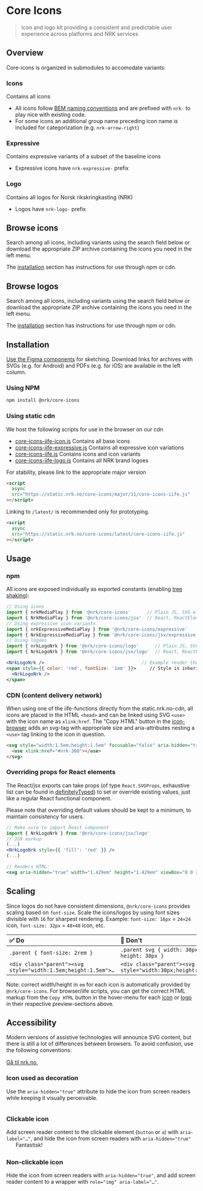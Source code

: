 # Core Icons

> Icon and logo kit providing a consistent and predictable user experience across platforms and NRK services

<!--demo
<script src="core-icons-iife.js"></script>
<script src="core-icons-iife-logo.js"></script>
<link rel="stylesheet" href="readme.css">
<input type="text" aria-hidden="true" tabindex="-1" id="docs-copy" style="position:fixed;left:-300px;opacity:0">
<script src="readme.js"></script>
demo-->

## Overview

Core-icons is organized in submodules to accomodate variants:

### Icons

Contains all icons

- All icons follow [BEM naming conventions](http://getbem.com/) and are prefixed with `nrk-` to play nice with existing code.
- For some icons an additional group name preceding icon name is included for categorization (e.g. `nrk-arrow-right`)

### Expressive

Contains expressive variants of a subset of the baseline icons

- Expressive icons have `nrk-expressive-` prefix

### Logo

Contains all logos for Norsk rikskringkasting (NRK)

- Logos have `nrk-logo-` prefix

## Browse icons

Search among all icons, including variants using the search field below or download the appropriate ZIP archive containing the icons you need in the left menu.

The [installation](#installation) section has instructions for use through npm or cdn.

<!--demo
<input type="text" class="docs-input" name="search" placeholder="Type to filter icons" autocomplete="off" aria-label="Filter icons">
<div class="docs-icons"></div>
demo-->

## Browse logos

Search among all icons, including variants using the search field below or download the appropriate ZIP archive containing the icons you need in the left menu.

The [installation](#installation) section has instructions for use through npm or cdn.

<!--demo
<input type="text" class="docs-input" name="search-logos" placeholder="Type to filter logos" autocomplete="off" aria-label="Filter logos">
<div class="docs-logos"></div>
demo-->

## Installation

[Use the Figma components](https://www.figma.com/file/KXGJ6Qcdf8JAyRCoKV55If/NRK-Core-Icons) for sketching. Download links for archives with SVGs (e.g. for Android) and PDFs (e.g. for iOS) are available in the left column.

### Using NPM

```bash
npm install @nrk/core-icons
```

### Using static cdn

We host the following scripts for use in the browser on our cdn

- [core-icons-iife-icon.js](https://static.nrk.no/core-icons/major/11/core-icons-iife-icon.js) Contains all base icons
- [core-icons-iife-expressive.js](https://static.nrk.no/core-icons/major/11/core-icons-iife-expressive.js) Contains all expressive icon variations
- [core-icons-iife.js](https://static.nrk.no/core-icons/major/11/core-icons-iife.js) Contains icons and icon variants
- [core-icons-iife-logo.js](https://static.nrk.no/core-icons/major/11/core-icons-iife-logo.js) Contains all NRK brand logoes

For stability, please link to the appropriate major version

```html
<script
  async
  src="https://static.nrk.no/core-icons/major/11/core-icons-iife.js"
></script>
```

Linking to `/latest/` is recommended only for prototyping.

```html
<script
  async
  src="https://static.nrk.no/core-icons/latest/core-icons-iife.js"
></script>
```

## Usage

### npm

All icons are exposed individually as exported constants (enabling [tree shaking](https://medium.com/@netxm/what-is-tree-shaking-de7c6be5cadd)):

```jsx
// Using icons
import { nrkMediaPlay } from '@nrk/core-icons'      // Plain JS, SVG-element as String
import { NrkMediaPlay } from '@nrk/core-icons/jsx'  // React, ReactElement
// Using expressive icon variants
import { nrkExpressiveMediaPlay } from '@nrk/core-icons/expressive'      // Plain JS, SVG-element as String
import { NrkExpressiveMediaPlay } from '@nrk/core-icons/jsx/expressive'      // React, ReactElement
// Using logoes
import { nrkLogoNrk } from '@nrk/core-icons/logo'      // Plain JS, SVG-element as String
import { NrkLogoNrk } from '@nrk/core-icons/jsx/logo'  // React, ReactElement

<NrkLogoNrk />                                    // Example render the NRK logo with React
<span style={{ color: 'red', fontSize: '1em' }}>     // Style is inherited from parent element
  <NrkLogoNrk />
</span>
```

### CDN (content delivery network)

When using one of the iife-functions directly from the static.nrk.no-cdn, all icons are placed in the HTML `<head>` and can be linked using SVG `<use>` with the icon name as `xlink:href`.
The "Copy HTML" button in the [icon-browser](#browse-all-icons) adds an svg-tag with appropriate size and aria-attributes nesting a `<use>` tag linking to the icon in question.

```html
<svg style="width:1.5em;height:1.5em" focusable="false" aria-hidden="true">
  <use xlink:href="#nrk-360"></use>
</svg>
```

### Overriding props for React elements

The React/jsx exports can take props (of type `React.SVGProps`, exhaustive list can be found in [definitelyTyped](https://github.com/DefinitelyTyped/DefinitelyTyped/blob/master/types/react/index.d.ts#L2486)) to set or override existing values, just like a regular React functional component.

Please note that overriding default values should be kept to a minimum, to maintain consistency for users.

```jsx
// Make sure to import React component
import { NrkLogoNrk } from '@nrk/core-icons/jsx/logo'
// JSX markup
(...)
<NrkLogoNrk style={{ 'fill': 'red' }} />
(...)

// Renders HTML:
<svg aria-hidden="true" width="1.429em" height="1.429em" viewBox="0 0 20 20" style="fill: red;">(...)</svg>
```

## Scaling

Since logos do not have consistent dimensions, `@nrk/core-icons` provides scaling based on `font-size`.
Scale the icons/logos by using font sizes divisible with `16` for sharpest rendering. Example: `font-size: 16px` = `24×24` icon, `font-size: 32px` = `48×48` icon, etc.

| ✅ Do                                                         | 🚫 Don't                                                    |
| :------------------------------------------------------------ | :---------------------------------------------------------- |
| `.parent { font-size: 2rem }`                                 | `.parent svg { width: 30px; height: 30px }`                 |
| `<div class="parent"><svg style="width:1.5em;height:1.5em">…` | `<div class="parent"><svg style="width:30px;height:30px">…` |

Note: correct width/height in `em` for each icon is automatically provided by `@nrk/core-icons`. For browser/iife scripts, you can get the correct HTML markup from the `Copy HTML` button in the hover-menu for each [icon](#browse-icons) or [logo](#browse-logos) in their respective preview-sections above.

## Accessibility

Modern versions of assistive technologies will announce SVG content, but there is still a lot of differences between browsers. To avoid confusion, use the following conventions:

<div class="doc-grid">
  <div>
    <div class="doc-demo">
      <a href="https://nrk.no/">
        Gå til nrk.no
        <svg aria-hidden="true" width="30" height="15"><use xlink:href="#nrk-arrow-right-long" /></svg>
      </a>
    </div>
    <h3 class="docs-heading--3">Icon used as decoration</h3>
    Use the <code>aria-hidden="true"</code> attribute to hide the icon from screen readers while keeping it visually perceivable.
  </div>
  <div>
    <div class="doc-demo">
      <a aria-label="Gå til nrk.no" href="https://nrk.no/">
        <svg aria-hidden="true" width="3.5em" height="1em"><use xlink:href="#nrk-logo-nrk" /></svg>
      </a>
    </div>
    <h3 class="docs-heading--3">Clickable icon</h3>
    Add screen reader content to the clickable element (<code>button</code> or <code>a</code>) with <code>aria-label="…"</code>, and hide the icon from screen readers with <code>aria-hidden="true"</code>
  </div>
  <div>
    <div class="doc-demo">
      <span role="img" aria-label="Terningkast seks">
        <svg aria-hidden="true" style="width:1.5em;height:1.5em;vertical-align:middle"><use xlink:href="#nrk-dice-6--active"></use></svg>
      </span>
      Fantastisk!
    </div>
    <h3 class="docs-heading--3">Non-clickable icon</h3>
    Hide the icon from screen readers with <code>aria-hidden="true"</code>, and add screen reader content to a wrapper with <code>role="img" aria-label="…"</code>.
  </div>
</div>
